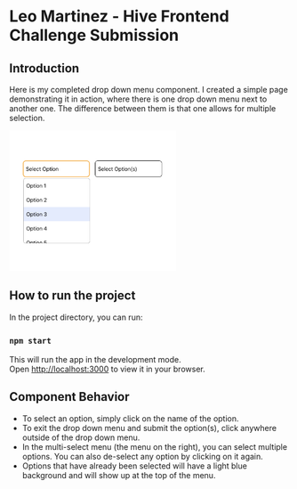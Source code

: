# Leo Martinez - Hive Frontend Challenge Submission

## Introduction

Here is my completed drop down menu component. I created a simple page demonstrating it in action, where there is one drop down menu next to another one. The difference between them is that one allows for multiple selection.

<img src="./demo.png" width=300px>

## How to run the project

In the project directory, you can run:

### `npm start`

This will run the app in the development mode.\
Open [http://localhost:3000](http://localhost:3000) to view it in your browser.

## Component Behavior

- To select an option, simply click on the name of the option.
- To exit the drop down menu and submit the option(s), click anywhere outside of the drop down menu.
- In the multi-select menu (the menu on the right), you can select multiple options. You can also de-select any option by clicking on it again.
- Options that have already been selected will have a light blue background and will show up at the top of the menu.
